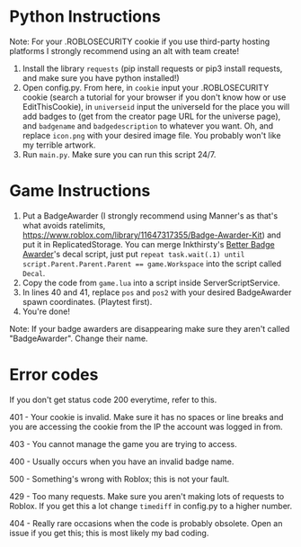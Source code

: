 # Python Instructions

Note: For your .ROBLOSECURITY cookie if you use third-party hosting platforms I strongly recommend using an alt with team create!

1. Install the library `requests` (pip install requests or pip3 install requests, and make sure you have python installed!)
2. Open config.py. From here, in `cookie` input your .ROBLOSECURITY cookie (search a tutorial for your browser if you don't know how or use EditThisCookie), in `universeid` input the universeId for the place you will add badges to (get from the creator page URL for the universe page), and `badgename` and `badgedescription` to whatever you want. Oh, and replace `icon.png` with your desired image file. You probably won't like my terrible artwork.
3. Run `main.py`. Make sure you can run this script 24/7.

# Game Instructions

1. Put a BadgeAwarder (I strongly recommend using Manner's as that's what avoids ratelimits, https://www.roblox.com/library/11647317355/Badge-Awarder-Kit) and put it in ReplicatedStorage. You can merge Inkthirsty's [Better Badge Awarder](https://create.roblox.com/marketplace/asset/6647379227/Better-Badge-Giver)'s decal script, just put `repeat task.wait(.1) until script.Parent.Parent.Parent == game.Workspace` into the script called `Decal`.
2. Copy the code from `game.lua` into a script inside ServerScriptService.
3. In lines 40 and 41, replace `pos` and `pos2` with your desired BadgeAwarder spawn coordinates. (Playtest first).
4. You're done!

Note: If your badge awarders are disappearing make sure they aren't called "BadgeAwarder". Change their name.

# Error codes
If you don't get status code 200 everytime, refer to this.

401 - Your cookie is invalid. Make sure it has no spaces or line breaks and you are accessing the cookie from the IP the account was logged in from.

403 - You cannot manage the game you are trying to access.

400 - Usually occurs when you have an invalid badge name.

500 - Something's wrong with Roblox; this is not your fault.

429 - Too many requests. Make sure you aren't making lots of requests to Roblox. If you get this a lot change `timediff` in config.py to a higher number.

404 - Really rare occasions when the code is probably obsolete. Open an issue if you get this; this is most likely my bad coding.
